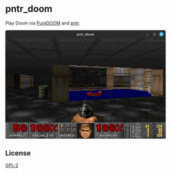 # pntr_doom

Play Doom via [PureDOOM](https://github.com/Daivuk/PureDOOM) and [pntr](https://github.com/RobLoach/pntr).

![pntr_doom Screenshot](screenshot.png)

## License

[GPL-2](LICENSE)